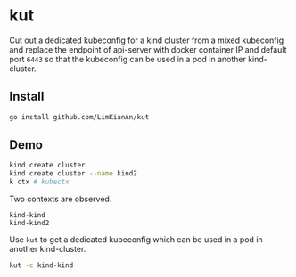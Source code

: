 # kut

Cut out a dedicated kubeconfig for a kind cluster from a mixed kubeconfig and replace the endpoint of api-server with docker container IP and default port `6443` so that the kubeconfig can be used in a pod in another kind-cluster.

## Install

```bash
go install github.com/LimKianAn/kut
```

## Demo

```bash
kind create cluster
kind create cluster --name kind2
k ctx # kubectx
```

Two contexts are observed.

```console
kind-kind
kind-kind2
```

Use `kut` to get a dedicated kubeconfig which can be used in a pod in another kind-cluster.

```bash
kut -c kind-kind
```
